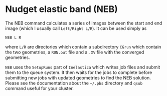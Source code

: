 Nudget elastic band (NEB)
=========================

The NEB command calculates a series of images between the start and end image (which I usually call `Left/Right L/R`). It can be used simply as

    NEB L R

where `L/R` are directories which contain a subdirectory `CGrun` which contain the two geometries, a `RUN.out` file and a `.XV` file with the converged geometries.

`NEB` uses the `SetupRuns` part of `Inelastica` which writes job files and submit them to the queue system. It then waits for the jobs to complete before submitting new jobs with updated geometries to find the NEB solution. Please see the documentation about the `~/.pbs` directory and `qsub` command useful for your cluster.  
